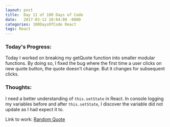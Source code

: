 ```yaml
---
layout: post
title:  Day 11 of 100 Days of Code
date:   2017-03-12 10:04:00 -0800
categories: 100DaysOfCode React
tags: React
---
```


### Today's Progress:
Today I worked on breaking my getQuote function into smaller modular functions. By doing so, I fixed the bug where the first time a user clicks on new quote button, the quote doesn't change. But it changes for subsequent clicks.

### Thoughts:
I need a better understanding of ```this.setState``` in React. In console logging my variables before and after ```this.setState```, I discover the variable did not update as I had expect it to.

Link to work:
[Random Quote](https://github.com/yenly/random_quote)
